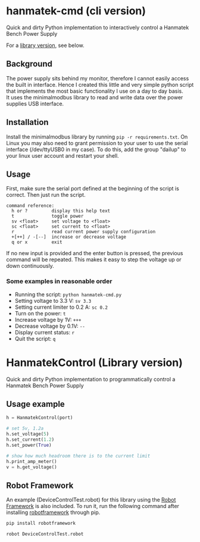 # hanmatek-cmd (cli version)
Quick and dirty Python implementation to interactively control a Hanmatek Bench Power Supply

For a [library version](#lib_ver_), see below.

## Background
The power supply sits behind my monitor, therefore I cannot easily access the built in interface. Hence I created this little and very simple python script that implements the most basic functionality I use on a day to day basis.  
It uses the minimalmodbus library to read and write data over the power supplies USB interface.

## Installation
Install the minimalmodbus library by running `pip -r requirements.txt`.
On Linux you may also need to grant permission to your user to use the serial interface (/dev/ttyUSB0 in my case).
To do this, add the group "dailup" to your linux user account and restart your shell.

## Usage
First, make sure the serial port defined at the beginning of the script is correct. Then just run the script.

```
command reference:
  h or ?         display this help text
  t              toggle power
  sv <float>     set voltage to <float>
  sc <float>     set current to <float>
  r              read current power supply configuration
  +[++] / -[--]  increase or decrease voltage
  q or x         exit
```

If no new input is provided and the enter button is pressed, the previous command will be repeated. This makes it easy to step the voltage up or down continuously.

### Some examples in reasonable order

* Running the script: `python hanmatek-cmd.py`
* Setting voltage to 3.3 V: `sv 3.3`
* Setting current limiter to 0.2 A: `sc 0.2`
* Turn on the power: `t`
* Increase voltage by 1V: `+++`
* Decrease voltage by 0.1V: `--`
* Display current status: `r`
* Quit the script: `q`


# HanmatekControl (Library version)
<a name="lib_ver"></a>
Quick and dirty Python implementation to programmatically control a Hanmatek Bench Power Supply

## Usage example

```python
h = HanmatekControl(port)

# set 5v, 1.2a
h.set_voltage(5)
h.set_current(1.2)
h.set_power(True)

# show how much headroom there is to the current limit
h.print_amp_meter() 
v = h.get_voltage()
```

## Robot Framework
An example (DeviceControlTest.robot) for this library using the [Robot Framework](https://robotframework.org/) is also included. To run it, run the following command after installing [robotframework](https://pypi.org/project/robotframework/) through pip.

```bash
pip install robotframework

robot DeviceControlTest.robot
```